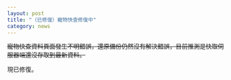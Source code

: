 ```yaml
---
layout: post
title: "（已修復）寵物快查修復中"
category: news
---
```


~~寵物快查資料頁面發生不明錯誤，還原備份仍然沒有解決錯誤，目前推測是快取伺服器端還沒存取到最新資料。~~

現已修復。